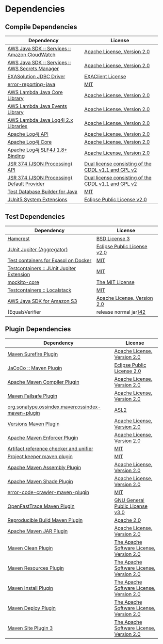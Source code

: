 <!-- @formatter:off -->
# Dependencies

## Compile Dependencies

| Dependency                                           | License                                                   |
| ---------------------------------------------------- | --------------------------------------------------------- |
| [AWS Java SDK :: Services :: Amazon CloudWatch][0]   | [Apache License, Version 2.0][1]                          |
| [AWS Java SDK :: Services :: AWS Secrets Manager][0] | [Apache License, Version 2.0][1]                          |
| [EXASolution JDBC Driver][4]                         | [EXAClient License][5]                                    |
| [error-reporting-java][6]                            | [MIT][7]                                                  |
| [AWS Lambda Java Core Library][8]                    | [Apache License, Version 2.0][1]                          |
| [AWS Lambda Java Events Library][8]                  | [Apache License, Version 2.0][1]                          |
| [AWS Lambda Java Log4j 2.x Libraries][8]             | [Apache License, Version 2.0][1]                          |
| [Apache Log4j API][14]                               | [Apache License, Version 2.0][15]                         |
| [Apache Log4j Core][16]                              | [Apache License, Version 2.0][15]                         |
| [Apache Log4j SLF4J 1.8+ Binding][18]                | [Apache License, Version 2.0][15]                         |
| [JSR 374 (JSON Processing) API][20]                  | [Dual license consisting of the CDDL v1.1 and GPL v2][21] |
| [JSR 374 (JSON Processing) Default Provider][20]     | [Dual license consisting of the CDDL v1.1 and GPL v2][21] |
| [Test Database Builder for Java][24]                 | [MIT][7]                                                  |
| [JUnit5 System Extensions][26]                       | [Eclipse Public License v2.0][27]                         |

## Test Dependencies

| Dependency                                      | License                           |
| ----------------------------------------------- | --------------------------------- |
| [Hamcrest][28]                                  | [BSD License 3][29]               |
| [JUnit Jupiter (Aggregator)][30]                | [Eclipse Public License v2.0][31] |
| [Test containers for Exasol on Docker][32]      | [MIT][7]                          |
| [Testcontainers :: JUnit Jupiter Extension][34] | [MIT][35]                         |
| [mockito-core][36]                              | [The MIT License][37]             |
| [Testcontainers :: Localstack][34]              | [MIT][35]                         |
| [AWS Java SDK for Amazon S3][0]                 | [Apache License, Version 2.0][1]  |
| [EqualsVerifier | release normal jar][42]       | [Apache License, Version 2.0][15] |

## Plugin Dependencies

| Dependency                                              | License                                        |
| ------------------------------------------------------- | ---------------------------------------------- |
| [Maven Surefire Plugin][44]                             | [Apache License, Version 2.0][15]              |
| [JaCoCo :: Maven Plugin][46]                            | [Eclipse Public License 2.0][47]               |
| [Apache Maven Compiler Plugin][48]                      | [Apache License, Version 2.0][15]              |
| [Maven Failsafe Plugin][50]                             | [Apache License, Version 2.0][15]              |
| [org.sonatype.ossindex.maven:ossindex-maven-plugin][52] | [ASL2][53]                                     |
| [Versions Maven Plugin][54]                             | [Apache License, Version 2.0][15]              |
| [Apache Maven Enforcer Plugin][56]                      | [Apache License, Version 2.0][15]              |
| [Artifact reference checker and unifier][58]            | [MIT][7]                                       |
| [Project keeper maven plugin][60]                       | [MIT][7]                                       |
| [Apache Maven Assembly Plugin][62]                      | [Apache License, Version 2.0][15]              |
| [Apache Maven Shade Plugin][64]                         | [Apache License, Version 2.0][15]              |
| [error-code-crawler-maven-plugin][66]                   | [MIT][7]                                       |
| [OpenFastTrace Maven Plugin][68]                        | [GNU General Public License v3.0][69]          |
| [Reproducible Build Maven Plugin][70]                   | [Apache 2.0][53]                               |
| [Apache Maven JAR Plugin][72]                           | [Apache License, Version 2.0][15]              |
| [Maven Clean Plugin][74]                                | [The Apache Software License, Version 2.0][53] |
| [Maven Resources Plugin][76]                            | [The Apache Software License, Version 2.0][53] |
| [Maven Install Plugin][78]                              | [The Apache Software License, Version 2.0][53] |
| [Maven Deploy Plugin][80]                               | [The Apache Software License, Version 2.0][53] |
| [Maven Site Plugin 3][82]                               | [The Apache Software License, Version 2.0][53] |

[60]: https://github.com/exasol/project-keeper-maven-plugin
[6]: https://github.com/exasol/error-reporting-java
[27]: http://www.eclipse.org/legal/epl-v20.html
[20]: https://javaee.github.io/jsonp
[53]: http://www.apache.org/licenses/LICENSE-2.0.txt
[44]: https://maven.apache.org/surefire/maven-surefire-plugin/
[5]: https://www.exasol.com/support/secure/attachment/155343/EXASOL_SDK-7.0.11.tar.gz
[74]: http://maven.apache.org/plugins/maven-clean-plugin/
[0]: https://aws.amazon.com/sdkforjava
[7]: https://opensource.org/licenses/MIT
[36]: https://github.com/mockito/mockito
[54]: http://www.mojohaus.org/versions-maven-plugin/
[64]: https://maven.apache.org/plugins/maven-shade-plugin/
[29]: http://opensource.org/licenses/BSD-3-Clause
[48]: https://maven.apache.org/plugins/maven-compiler-plugin/
[21]: https://oss.oracle.com/licenses/CDDL+GPL-1.1
[68]: https://github.com/itsallcode/openfasttrace-maven-plugin
[47]: https://www.eclipse.org/legal/epl-2.0/
[18]: https://logging.apache.org/log4j/2.x/log4j-slf4j18-impl/
[46]: https://www.jacoco.org/jacoco/trunk/doc/maven.html
[1]: https://aws.amazon.com/apache2.0
[37]: https://github.com/mockito/mockito/blob/main/LICENSE
[70]: http://zlika.github.io/reproducible-build-maven-plugin
[16]: https://logging.apache.org/log4j/2.x/log4j-core/
[30]: https://junit.org/junit5/
[28]: http://hamcrest.org/JavaHamcrest/
[76]: http://maven.apache.org/plugins/maven-resources-plugin/
[58]: https://github.com/exasol/artifact-reference-checker-maven-plugin
[72]: https://maven.apache.org/plugins/maven-jar-plugin/
[14]: https://logging.apache.org/log4j/2.x/log4j-api/
[50]: https://maven.apache.org/surefire/maven-failsafe-plugin/
[24]: https://github.com/exasol/test-db-builder-java
[35]: http://opensource.org/licenses/MIT
[32]: https://github.com/exasol/exasol-testcontainers
[69]: https://www.gnu.org/licenses/gpl-3.0.html
[15]: https://www.apache.org/licenses/LICENSE-2.0.txt
[42]: https://www.jqno.nl/equalsverifier
[56]: https://maven.apache.org/enforcer/maven-enforcer-plugin/
[4]: http://www.exasol.com
[31]: https://www.eclipse.org/legal/epl-v20.html
[78]: http://maven.apache.org/plugins/maven-install-plugin/
[52]: https://sonatype.github.io/ossindex-maven/maven-plugin/
[8]: https://aws.amazon.com/lambda/
[34]: https://testcontainers.org
[26]: https://github.com/itsallcode/junit5-system-extensions
[80]: http://maven.apache.org/plugins/maven-deploy-plugin/
[82]: http://maven.apache.org/plugins/maven-site-plugin/
[66]: https://github.com/exasol/error-code-crawler-maven-plugin
[62]: https://maven.apache.org/plugins/maven-assembly-plugin/
